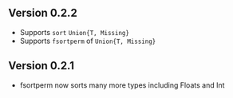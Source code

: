 ## Version 0.2.2
* Supports `sort` `Union{T, Missing}`
* Supports `fsortperm` of `Union{T, Missing}`

## Version 0.2.1

* fsortperm now sorts many more types including Floats and Int
